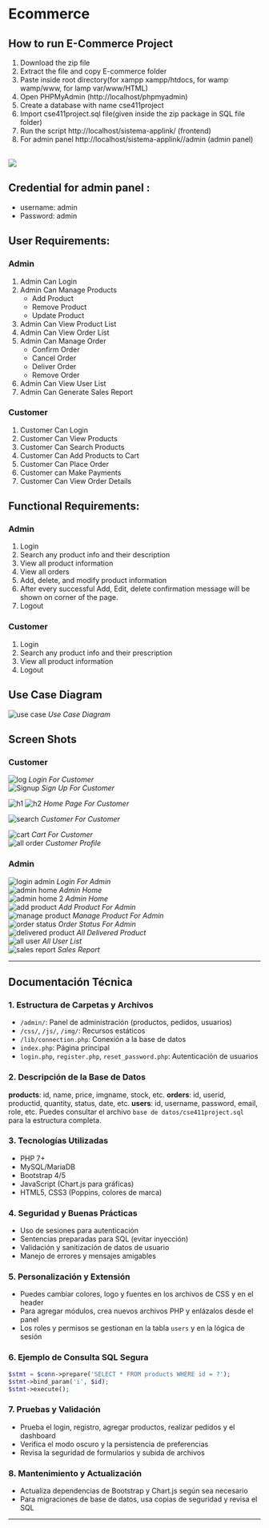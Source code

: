 # Ecommerce
## How to run E-Commerce Project
1. Download the  zip file
2. Extract the file and copy E-commerce folder
3. Paste inside root directory(for xampp xampp/htdocs, for wamp wamp/www, for lamp var/www/HTML)
4. Open PHPMyAdmin (http://localhost/phpmyadmin)
5. Create a database with name cse411project
6. Import cse411project.sql file(given inside the zip package in SQL file folder)
7. Run the script http://localhost/sistema-applink/  (frontend)
8. For admin panel http://localhost/sistema-applink//admin  (admin panel)

<br>
<a href="https://www.buymeacoffee.com/ashiquranik"><img src="https://img.buymeacoffee.com/button-api/?text=Buy me a coffee&emoji=&slug=ashiquranik&button_colour=5F7FFF&font_colour=ffffff&font_family=Cookie&outline_colour=000000&coffee_colour=FFDD00" /></a>
<br>

## Credential for admin panel :
- username: admin
- Password: admin
## User Requirements:
### Admin
1. Admin Can Login
2. Admin Can Manage Products
    - Add Product
    - Remove Product
    - Update Product
3. Admin Can View Product List
4. Admin Can View Order List
5. Admin Can Manage Order
    - Confirm Order
    - Cancel Order
    - Deliver Order
    - Remove Order
6. Admin Can View User List
7. Admin Can Generate Sales Report
 

### Customer
1. Customer Can Login
2. Customer Can View Products
3. Customer Can Search Products
4. Customer Can Add Products to Cart
5. Customer Can Place Order
6. Customer can Make Payments
7. Customer Can View Order Details

 
## Functional Requirements:
### Admin
1. Login
2. Search any product info and their description
3. View all product information
4. View all orders
5. Add, delete, and modify product information
6. After every successful Add, Edit, delete confirmation message will be shown on corner of
the page.
7. Logout
 
### Customer
1. Login
2. Search any product info and their prescription
3. View all product information
4. Logout

## Use Case Diagram
![use case](https://user-images.githubusercontent.com/38730778/212703312-55414fe9-00ba-4bed-9e07-d563418e7870.png)
*Use Case Diagram*
<br>

## Screen Shots
### Customer
![log](https://user-images.githubusercontent.com/38730778/212703316-c140da99-981e-427b-9477-fe4f061bf084.png)
*Login For Customer*
<br>
![Signup](https://user-images.githubusercontent.com/38730778/212703317-38974276-8918-4746-89b0-f6188fe255ed.png)
*Sign Up For Customer*
<br>

![h1](https://user-images.githubusercontent.com/38730778/212703310-c01ac1f3-498f-42dd-964f-d2f628d8d7e9.png)
![h2](https://user-images.githubusercontent.com/38730778/212703303-5a4974a6-fa4a-4815-a5dd-42ec8e63ab58.png)
*Home Page For Customer*
<br>


![search](https://user-images.githubusercontent.com/38730778/212703321-557a1a1a-13c4-4e3f-ac7a-42a37aafdfe4.png)
*Customer For Customer*
<br>


![cart](https://user-images.githubusercontent.com/38730778/212703324-16f46ab5-0460-4994-bb73-2c88071235c3.png)
*Cart For Customer*
<br>
![all order](https://user-images.githubusercontent.com/38730778/212703327-e8beb5a3-d7f2-4ed9-b2da-a629814c8669.png)
*Customer Profile*

### Admin

![login admin](https://user-images.githubusercontent.com/38730778/212703330-5de29026-2d09-4eb4-8e74-9d69d4952c3f.png)
*Login For Admin*
<br>
![admin home](https://user-images.githubusercontent.com/38730778/212703331-21dda697-2c3a-42d2-b1e3-68eeab121f3d.png)
*Admin Home*
<br>
![admin home 2](https://user-images.githubusercontent.com/38730778/212703336-15ff5b20-dea0-4bbb-84f3-3de019e0df7e.png)
*Admin Home*
<br>
![add product](https://user-images.githubusercontent.com/38730778/212703342-ca77ae89-8d16-4cf2-afcc-61bdcc0afc42.png)
*Add Product For Admin*
<br>
![manage product](https://user-images.githubusercontent.com/38730778/212703345-d45d7391-dad2-42e1-be0f-c08eec429198.png)
*Manage Product For Admin*
<br>
![order status](https://user-images.githubusercontent.com/38730778/212703340-c458de31-59fe-4864-a4a7-b96f26926758.png)
*Order Status For Admin*
<br>
![delivered product](https://user-images.githubusercontent.com/38730778/212703287-2f5290bf-6ae5-4da2-8c9f-31b54168d833.png)
*All Delivered Product*
<br>
![all user](https://user-images.githubusercontent.com/38730778/212703295-9e49def9-6eb5-4c14-b935-2e26e8de457e.png)
*All User List*
<br>
![sales report](https://user-images.githubusercontent.com/38730778/212703299-6dd270c1-7afc-4915-8cbf-df9bdc47d3b0.png)
*Sales Report*


---

## Documentación Técnica

### 1. Estructura de Carpetas y Archivos
- `/admin/`: Panel de administración (productos, pedidos, usuarios)
- `/css/`, `/js/`, `/img/`: Recursos estáticos
- `/lib/connection.php`: Conexión a la base de datos
- `index.php`: Página principal
- `login.php`, `register.php`, `reset_password.php`: Autenticación de usuarios

### 2. Descripción de la Base de Datos
**products**: id, name, price, imgname, stock, etc.
**orders**: id, userid, productid, quantity, status, date, etc.
**users**: id, username, password, email, role, etc.
Puedes consultar el archivo `base de datos/cse411project.sql` para la estructura completa.

### 3. Tecnologías Utilizadas
- PHP 7+
- MySQL/MariaDB
- Bootstrap 4/5
- JavaScript (Chart.js para gráficas)
- HTML5, CSS3 (Poppins, colores de marca)

### 4. Seguridad y Buenas Prácticas
- Uso de sesiones para autenticación
- Sentencias preparadas para SQL (evitar inyección)
- Validación y sanitización de datos de usuario
- Manejo de errores y mensajes amigables

### 5. Personalización y Extensión
- Puedes cambiar colores, logo y fuentes en los archivos de CSS y en el header
- Para agregar módulos, crea nuevos archivos PHP y enlázalos desde el panel
- Los roles y permisos se gestionan en la tabla `users` y en la lógica de sesión

### 6. Ejemplo de Consulta SQL Segura
```php
$stmt = $conn->prepare('SELECT * FROM products WHERE id = ?');
$stmt->bind_param('i', $id);
$stmt->execute();
```

### 7. Pruebas y Validación
- Prueba el login, registro, agregar productos, realizar pedidos y el dashboard
- Verifica el modo oscuro y la persistencia de preferencias
- Revisa la seguridad de formularios y subida de archivos

### 8. Mantenimiento y Actualización
- Actualiza dependencias de Bootstrap y Chart.js según sea necesario
- Para migraciones de base de datos, usa copias de seguridad y revisa el SQL

---







